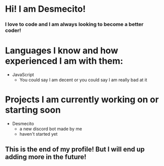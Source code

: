 # Hi! I am Desmecito!
### I love to code and I am always looking to become a better coder!


# Languages I know and how experienced I am with them:

- JavaScript
  - You could say I am decent or you could say I am really bad at it
  
# Projects I am currently working on or starting soon

- Desmecito
  - a new discord bot made by me
  - haven't started yet
  
## This is the end of my profile! But I will end up adding more in the future!
